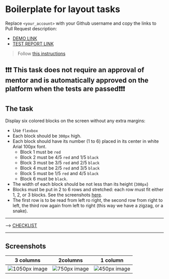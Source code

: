 # Boilerplate for layout tasks
Replace `<your_account>` with your Github username and copy the links to Pull Request description:
- [DEMO LINK](https://jackelashkar.github.io/layout_snake/)
- [TEST REPORT LINK](https://jackelashkar.github.io/layout_snake/report/html_report/)

> Follow [this instructions](https://mate-academy.github.io/layout_task-guideline)

## ❗️❗️❗️ This task does not require an approval of mentor and is automatically approved on the platform when the tests are passed❗️❗️❗️

## The task
Display six colored blocks on the screen without any extra margins:

- Use `flexbox`
- Each block should be `300px` high.
- Each block should have its number (1 to 6) placed in its center in white Arial 100px font.
  - Block 1 must be `red`
  - Block 2 must be 4/5 `red` and 1/5 `black`
  - Block 3 must be 3/5 `red` and 2/5 `black`
  - Block 4 must be 2/5 `red` and 3/5 `black`
  - Block 5 must be 1/5 `red` and 4/5 `black`
  - Block 6 must be `black`.
- The width of each block should be not less than its height (`300px`)
- Blocks must be put in 2 to 6 rows and stretched: each row must fit either 1, 2, or 3 blocks.
  See the screenshots [here](./references).
- The first row is to be read from left ro right, the second row from right to left, the third row again from left to right (this way we have a zigzag, or a snake).
 
---
--> [CHECKLIST](https://github.com/mate-academy/layout_snake/blob/master/checklist.md)

---
## Screenshots

| 3 columns |2columns | 1 column |
| --------- | ------- | -------- |
| ![1050px image](./references/1050.png) | ![750px image](./references/750.png) | ![450px image](./references/450.png) |
